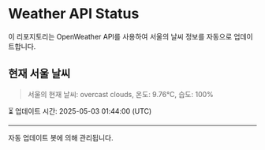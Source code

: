 
# Weather API Status

이 리포지토리는 OpenWeather API를 사용하여 서울의 날씨 정보를 자동으로 업데이트합니다.

## 현재 서울 날씨
> 서울의 현재 날씨: overcast clouds, 온도: 9.76°C, 습도: 100%

⏳ 업데이트 시간: 2025-05-03 01:44:00 (UTC)

---
자동 업데이트 봇에 의해 관리됩니다.
